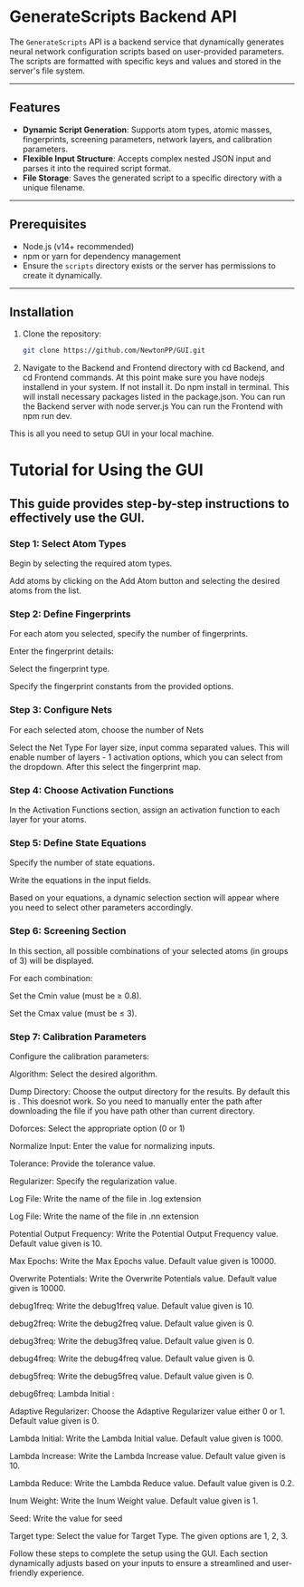 # GenerateScripts Backend API

The `GenerateScripts` API is a backend service that dynamically generates neural network configuration scripts based on user-provided parameters. The scripts are formatted with specific keys and values and stored in the server's file system.

---

## Features

- **Dynamic Script Generation**: Supports atom types, atomic masses, fingerprints, screening parameters, network layers, and calibration parameters.
- **Flexible Input Structure**: Accepts complex nested JSON input and parses it into the required script format.
- **File Storage**: Saves the generated script to a specific directory with a unique filename.

---

## Prerequisites

- Node.js (v14+ recommended)
- npm or yarn for dependency management
- Ensure the `scripts` directory exists or the server has permissions to create it dynamically.

---

## Installation

1. Clone the repository:
   ```bash
   git clone https://github.com/NewtonPP/GUI.git

2. Navigate to the Backend and Frontend directory with cd Backend, and cd Frontend commands. At this point make sure you have nodejs installend in your system. If not install it. 
Do npm install in terminal. This will install necessary packages listed in the package.json.
You can run the Backend server with node server.js
You can run the Frontend with npm run dev.

This is all you need to setup GUI in your local machine. 


# Tutorial for Using the GUI

## This guide provides step-by-step instructions to effectively use the GUI.

### Step 1: Select Atom Types

Begin by selecting the required atom types.

Add atoms by clicking on the Add Atom button and selecting the desired atoms from the list.

### Step 2: Define Fingerprints

For each atom you selected, specify the number of fingerprints.

Enter the fingerprint details:

Select the fingerprint type.

Specify the fingerprint constants from the provided options.

### Step 3: Configure Nets

For each selected atom, choose the number of Nets

Select the Net Type
For layer size, input comma separated values.
This will enable number of layers - 1 activation options, which you can select from the dropdown.
After this select the fingerprint map.

### Step 4: Choose Activation Functions

In the Activation Functions section, assign an activation function to each layer for your atoms.

### Step 5: Define State Equations

Specify the number of state equations.

Write the equations in the input fields.

Based on your equations, a dynamic selection section will appear where you need to select other parameters accordingly.

### Step 6: Screening Section

In this section, all possible combinations of your selected atoms (in groups of 3) will be displayed.

For each combination:

Set the Cmin value (must be ≥ 0.8).

Set the Cmax value (must be ≤ 3).

### Step 7: Calibration Parameters

Configure the calibration parameters:

Algorithm: Select the desired algorithm.

Dump Directory: Choose the output directory for the results. By default this is . 
This doesnot work. So you need to manually enter the path after downloading the file if you have path other than current directory.

Doforces: Select the appropriate option (0 or 1)

Normalize Input: Enter the value for normalizing inputs.

Tolerance: Provide the tolerance value.

Regularizer: Specify the regularization value.

Log File: Write the name of the file in .log extension

Log File: Write the name of the file in .nn extension

Potential Output Frequency: Write the Potential Output Frequency value. Default value given is 10.

Max Epochs: Write the Max Epochs value. Default value given is 10000.

Overwrite Potentials: Write the Overwrite Potentials value. Default value given is 10000.

debug1freq: Write the debug1freq value. Default value given is 10.

debug2freq: Write the debug2freq value. Default value given is 0.

debug3freq: Write the debug3freq value. Default value given is 0.

debug4freq: Write the debug4freq value. Default value given is 0.

debug5freq: Write the debug5freq value. Default value given is 0.

debug6freq: Lambda Initial :

Adaptive Regularizer: Choose the Adaptive Regularizer value either 0 or 1. Default value given is 0.

Lambda Initial: Write the Lambda Initial value. Default value given is 1000.

Lambda Increase: Write the Lambda Increase value. Default value given is 10.

Lambda Reduce: Write the Lambda Reduce value. Default value given is 0.2.

Inum Weight: Write the Inum Weight value. Default value given is 1.

Seed: Write the value for seed

Target type: Select the value for Target Type. The given options are 1, 2, 3.

Follow these steps to complete the setup using the GUI. Each section dynamically adjusts based on your inputs to ensure a streamlined and user-friendly experience.


